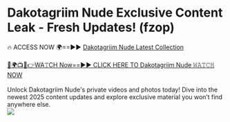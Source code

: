 # Dakotagriim Nude Exclusive Content Leak - Fresh Updates! (fzop)

🔥 ACCESS NOW 🌍==►► <a href="https://tinyurl.com/yc657z5k" rel="nofollow">Dakotagriim Nude Latest Collection</a>
<br><br>
[🔴🌍📺📱👉WA𝚃CH Now==►► CLICK HERE TO Dakotagriim Nude 𝚆𝙰𝚃𝙲𝙷 NOW](https://tinyurl.com/yc657z5k)
<br><br>
Unlock Dakotagriim Nude's private videos and photos today! Dive into the newest 2025 content updates and explore exclusive material you won’t find anywhere else.
<br>
<a href="https://tinyurl.com/yc657z5k" rel="nofollow" data-target="animated-image.originalLink"><img src="https://camo.githubusercontent.com/8a4f000d20f83aca3bf7ec5f350d767afa0574a8a352519fd8cfa583a6f93a33/68747470733a2f2f692e696d6775722e636f6d2f644a486b345a712e676966" data-canonical-src="https://i.imgur.com/dJHk4Zq.gif" style="max-width: 100%; display: inline-block;" data-target="animated-image.originalImage"></a>
<br>
